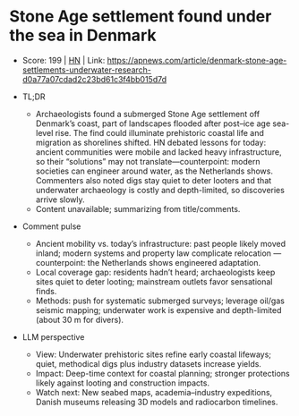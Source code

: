 # Stone Age settlement found under the sea in Denmark

- Score: 199 | [HN](https://news.ycombinator.com/item?id=45061290) | Link: https://apnews.com/article/denmark-stone-age-settlements-underwater-research-d0a77a07cdad2c23bd61c3f4bb015d7d

- TL;DR
    - Archaeologists found a submerged Stone Age settlement off Denmark’s coast, part of landscapes flooded after post–ice age sea-level rise. The find could illuminate prehistoric coastal life and migration as shorelines shifted. HN debated lessons for today: ancient communities were mobile and lacked heavy infrastructure, so their “solutions” may not translate—counterpoint: modern societies can engineer around water, as the Netherlands shows. Commenters also noted digs stay quiet to deter looters and that underwater archaeology is costly and depth-limited, so discoveries arrive slowly.
    - Content unavailable; summarizing from title/comments.
- Comment pulse
    - Ancient mobility vs. today’s infrastructure: past people likely moved inland; modern systems and property law complicate relocation — counterpoint: the Netherlands shows engineered adaptation.
    - Local coverage gap: residents hadn’t heard; archaeologists keep sites quiet to deter looting; mainstream outlets favor sensational finds.
    - Methods: push for systematic submerged surveys; leverage oil/gas seismic mapping; underwater work is expensive and depth-limited (about 30 m for divers).
- LLM perspective
    - View: Underwater prehistoric sites refine early coastal lifeways; quiet, methodical digs plus industry datasets increase yields.
    - Impact: Deep-time context for coastal planning; stronger protections likely against looting and construction impacts.
    - Watch next: New seabed maps, academia–industry expeditions, Danish museums releasing 3D models and radiocarbon timelines.
